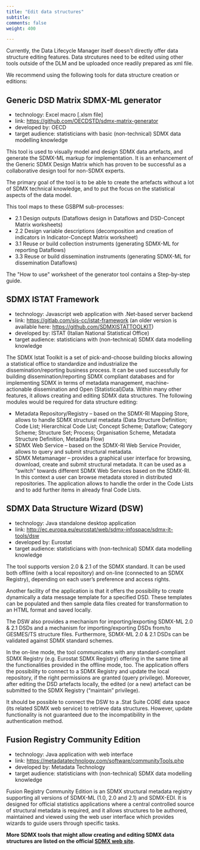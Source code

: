 ```yaml
---
title: "Edit data structures"
subtitle: 
comments: false
weight: 400

---
```


Currently, the Data Lifecycle Manager itself doesn't directly offer data structure editing features. Data strcutures need to be edited using other tools outside of the DLM and be uploaded once readily prepared as xml file.

We recommend using the following tools for data structure creation or editions:

## Generic DSD Matrix SDMX-ML generator

- technology: Excel macro [.xlsm file]
- link: https://github.com/OECDSTD/sdmx-matrix-generator
- developed by: OECD
- target audience: statisticians with basic (non-technical) SDMX data modelling knowledge

This tool is used to visually model and design SDMX data artefacts, and generate the SDMX-ML markup for implementation. It is an enhancement of the Generic SDMX Design Matrix which has proven to be successful as a collaborative design tool for non-SDMX experts. 

The primary goal of the tool is to be able to create the artefacts without a lot of SDMX technical knowledge, and to put the focus on the statistical aspects of the data model. 

This tool maps to these GSBPM sub-processes:
  - 2.1 Design outputs (Dataflows design in Dataflows and DSD-Concept Matrix worksheets)
  - 2.2 Design variable descriptions (decomposition and creation of indicators in Indicator-Concept Matrix worksheet)
  - 3.1 Reuse or build collection instruments (generating SDMX-ML for reporting Dataflows)
  - 3.3 Reuse or build dissemination instruments (generating SDMX-ML for dissemination Dataflows)

The "How to use" worksheet of the generator tool contains a Step-by-step guide.


## SDMX ISTAT Framework

- technology: Javascript web application with .Net-based server backend
- link: https://gitlab.com/sis-cc/istat-framework (an older version is available here: https://github.com/SDMXISTATTOOLKIT)
- developed by: ISTAT (Italian National Statistical Office)
- target audience: statisticians with (non-technical) SDMX data modelling knowledge

The SDMX Istat Toolkit is a set of pick-and-choose building blocks allowing a statistical office to standardize and industrialize the dissemination/reporting business process. It can be used successfully for building dissemination/reporting SDMX compliant databases and for implementing SDMX in terms of metadata management, machine-actionable dissemination and Open (Statistical)Data. Within many other features, it allows creating and editing SDMX data structures. The following modules would be required for data structure editing:  

- Metadata Repository/Registry – based on the SDMX-RI Mapping Store, allows to handle SDMX structural metadata (Data Structure Definition; Code List; Hierarchical Code List; Concept Scheme; Dataflow; Category Scheme; Structure Set; Process; Organisation Scheme, Metadata Structure Definition, Metadata Flow)
- SDMX Web Service – based on the SDMX-RI Web Service Provider, allows to query and submit structural metadata. 
- SDMX Metamanager – provides a graphical user interface for browsing, download, create and submit structural metadata. It can be used as a “switch” towards different SDMX Web Services based on the SDMX-RI. In this context a user can browse metadata stored in distributed repositories. The application allows to handle the order in the Code Lists and to add further items in already final Code Lists.


## SDMX Data Structure Wizard (DSW)

- technology: Java standalone desktop application
- link: http://ec.europa.eu/eurostat/web/sdmx-infospace/sdmx-it-tools/dsw
- developed by: Eurostat
- target audience: statisticians with (non-technical) SDMX data modelling knowledge

The tool supports version 2.0 & 2.1 of the SDMX standard. It can be used both offline (with a local repository) and on-line (connected to an SDMX Registry), depending on each user’s preference and access rights.

Another facility of the application is that it offers the possibility to create dynamically a data message template for a specified DSD. These templates can be populated and then sample data files created for transformation to an HTML format and saved locally.

The DSW also provides a mechanism for importing/exporting SDMX-ML 2.0 & 2.1 DSDs and a mechanism for importing/exporting DSDs from/to GESMES/TS structure files. Furthermore, SDMX-ML 2.0 & 2.1 DSDs can be validated against SDMX standard schemes.

In the on-line mode, the tool communicates with any standard-compliant SDMX Registry (e.g. Eurostat SDMX Registry) offering in the same time all the functionalities provided in the offline mode, too. The application offers the possibility to connect to a SDMX Registry and update the local repository, if the right permissions are granted (query privilege). Moreover, after editing the DSD artefacts locally, the edited (or a new) artefact can be submitted to the SDMX Registry (“maintain” privilege).

It should be possible to connect the DSW to a .Stat Suite CORE data space (its related SDMX web service) to retrieve data structures. However, update functionality is not guaranteed due to the incompatibility in the authentication method.


## Fusion Registry Community Edition

- technology: Java application with web interface
- link: https://metadatatechnology.com/software/communityTools.php
- developed by: Metadata Technology
- target audience: statisticians with (non-technical) SDMX data modelling knowledge

Fusion Registry Community Edition is an SDMX structural metadata registry supporting all versions of SDMX-ML (1.0, 2.0 and 2.1) and SDMX-EDI. It is designed for official statistics applications where a central controlled source of structural metadata is required, and it allows structures to be authored, maintained and viewed using the web user interface which provides wizards to guide users through specific tasks. 


**More SDMX tools that might allow creating and editing SDMX data structures are listed on the official [SDMX web site](https://sdmx.org/?page_id=4500).**
